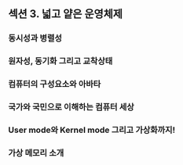 ## 섹션 3. 넓고 얕은 운영체제

### 동시성과 병렬성

### 원자성, 동기화 그리고 교착상태

### 컴퓨터의 구성요소와 아바타

### 국가와 국민으로 이해하는 컴퓨터 세상

### User mode와 Kernel mode 그리고 가상화까지!

### 가상 메모리 소개
